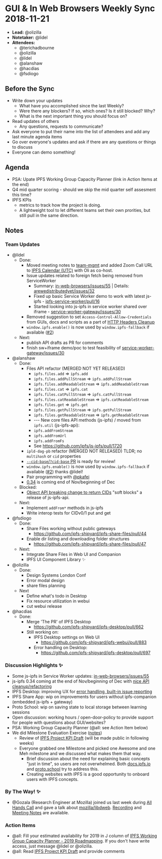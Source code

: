 # GUI & In Web Browsers Weekly Sync 2018-11-21

- **Lead:** @olizilla
- **Notetaker:** @lidel
- **Attendees:**
    - @terichadbourne
    - @olizilla
    - @lidel
    - @alanshaw
    - @hacdias
    - @fsdiogo

## Before the Sync

- Write down your updates
    - What have you accomplished since the last Weekly?
    - Were there any blockers? If so, which ones? Is it still blocked? Why?
    - What is the next important thing you should focus on?
- Read updates of others
    - Any questions, requests to communicate?
- Ask everyone to put their name into the list of attendees and add any last minute agenda items
- Go over everyone's updates and ask if there are any questions or things to discuss
- Everyone can demo something!

## Agenda

- PSA: Upate IPFS Working Group Capacity Planner (link in Action Items at the end)
- Q4 mid quarter scoring - should we skip the mid quarter self assesment this time?
- IPFS KPIs 
    - metrics to track how the project is doing. 
    - A lightweight tool to let different teams set their own prorities, but still pull in the same direction.

## Notes

### Team Updates

- @lidel
    -  Done:
        - Moved meeting notes to [team-mgmt](https://github.com/ipfs/team-mgmt/pull/760) and added Zoom Call URL to [IPFS Calendar (UTC)](https://calendar.google.com/calendar/embed?src=ipfs.io_eal36ugu5e75s207gfjcu0ae84@group.calendar.google.com&ctz=UTC) with Oli as co-host.
        - Issue updates related to foreign fetch being removed from ServiceWorker 
            - Summary: [in-web-browsers/issues/55](https://github.com/ipfs/in-web-browsers/issues/55#issuecomment-439255498) | Details: [arewedistributedyet/issues/32](https://github.com/arewedistributedyet/arewedistributedyet/issues/32)
            - Fixed up basic Service Worker demo to work with latest js-ipfs - [ipfs-service-worker/pull/16](https://github.com/ipfs-shipyard/ipfs-service-worker/pull/16)
            - Started looking into js-ipfs in service worker shared over iframe - [service-worker-gateway/issues/30](https://github.com/ipfs-shipyard/service-worker-gateway/issues/30)
        - Removed suggestion to set `Access-Control-Allow-Credentials` from GUIs, docs and scripts as a part of [HTTP Headers Cleanup](https://github.com/ipfs/in-web-browsers/issues/132)
        - `window.ipfs.enable()` is now used by `window.ipfs-fallback` if available ([#2](https://github.com/ipfs-shipyard/window.ipfs-fallback/pull/2))
    - Next:
        - publish API drafts as PR for comments
        - finish sw+iframe demo/poc to test feasibility of [service-worker-gateway/issues/30](https://github.com/ipfs-shipyard/service-worker-gateway/issues/30#issue-381410578)
- @alanshaw
    - Done:
        - Files API refactor (MERGED NOT YET RELEASED)
            * `ipfs.files.add` => `ipfs.add`
            * `ipfs.files.addPullStream` => `ipfs.addPullStream`
            * `ipfs.files.addReadableStream` => `ipfs.addReadableStream`
            * `ipfs.files.cat` => `ipfs.cat`
            * `ipfs.files.catPullStream` => `ipfs.catPullStream`
            * `ipfs.files.catReadableStream` => `ipfs.catReadableStream`
            * `ipfs.files.get` => `ipfs.get`
            * `ipfs.files.getPullStream` => `ipfs.getPullStream`
            * `ipfs.files.getReadableStream` => `ipfs.getReadableStream`
            * --- New core files API methods (js-ipfs) / moved from `ipfs.util` (js-ipfs-api):
            * `ipfs.addFromStream`
            * `ipfs.addFromUrl`
            * `ipfs.addFromFs`
            * See https://github.com/ipfs/js-ipfs/pull/1720
        - `ipld-dag-pb` refactor (MERGED NOT RELEASED) TLDR; no `multihash` or `cid` properties
        - [`--cid-base`/`?cid-base` PR](https://github.com/ipfs/js-ipfs/pull/1552) is ready for review!
        - `window.ipfs.enable()` is now used by `window.ipfs-fallback` if available ([#2](https://github.com/ipfs-shipyard/window.ipfs-fallback/pull/2)) thanks @lidel! 
        - Pair programming with [@pkafei](https://github.com/pkafei)
        - [0.34](https://github.com/ipfs/js-ipfs/issues/1721) is coming end of Nov/beginning of Dec
    - Blocked:
        - [Object API breaking change to return CIDs](https://github.com/ipfs/interface-ipfs-core/pull/388#issuecomment-437866965) "soft blocks" a release of js-ipfs-api.
    - Next:
        - Implement `addFrom*` methods in js-ipfs
        - Write interop tests for CIDv0/1 put and get        
- @fsdiogo
    - Done:
        - Share Files working without public gateways
            - https://github.com/ipfs-shipyard/ipfs-share-files/pull/44
        - Enable dir listing and downloading folder structures
            - https://github.com/ipfs-shipyard/ipfs-share-files/pull/47
    - Next:
        - Integrate Share Files in Web UI and Companion
        - IPFS UI Component Library ✨
- @olizilla
    - Done:
        - Design Systems London Conf
        - Error modal design
        - share files planning
    - Next
        - Define what's todo in Desktop
        - Fix resource utilization in webui
        - cut webui release
- @hacdias
  - Done:
    - Merge 'The PR' of IPFS Desktop
      - https://github.com/ipfs-shipyard/ipfs-desktop/pull/662
    - Still working on:
      - IPFS Desktop settings on Web UI
        - https://github.com/ipfs-shipyard/ipfs-webui/pull/883
      - Error handling on Desktop:
        - https://github.com/ipfs-shipyard/ipfs-desktop/pull/697

### Discussion Highlights ✨

- Some js-ipfs in Service Worker updates: [in-web-browsers/issues/55](https://github.com/ipfs/in-web-browsers/issues/55#issuecomment-439255498)
- js-ipfs 0.34 coming at the end of Nov/beginning of Dec with [nice API cleanup/refactoring](https://github.com/ipfs/js-ipfs/pull/1720)
- IPFS Desktop: improving UX for [error handling, built-in issue reporting](https://github.com/ipfs-shipyard/ipfs-desktop/pull/697)
- IPFS Share App: wip on improvements for users without ipfs-companion (embedded js-ipfs + gateway)
- Proto School: wip on saving state to local storage between learning sessions
- Open discussion: working hours / open-door-policy to provide support for people with questions about GUI/websites? 
- PSA: Working Group Capacity Planner (@all: see Action Item below)
- We did Milestone Evaluation Exercise ([notes](https://hackmd.io/haC8c6tPQYiBHJp09KzbMQ))
  - Review of [IPFS Project KPI Draft](https://docs.google.com/document/d/1r2Ng8Ura9yg63Aq8sXpJQ-PKFhDzJADoHRxZUESUugg/edit#) (will be made public in following weeks)
  - Everyone grabbed one Milestone and picked one Awesome and one Meh milestone and we discussed what makes them that way.
    - Brief discussion about the need for explaining basic concepts "just in time", so users are not overwhelmed. Both [docs.ipfs.io](https://docs.ipfs.io/guides/concepts/) and [proto.school](https://github.com/ipfs-shipyard/proto.school/pull/59) try to address this. 
    - Creating websites with IPFS is a good opportunity to onboard users  with IPFS concepts.

### By The Way! ✨

- @Gozala (Research Engineer at Mozilla) joined us last week during [All Hands Call](https://github.com/ipfs/team-mgmt/issues/756) and gave a talk about [mozilla/libdweb](https://github.com/mozilla/libdweb). [Recording](https://www.youtube.com/watch?v=0fT9HC2Crqw) and [Meeting Notes](https://github.com/ipfs/team-mgmt/blob/master/meeting-notes/2018/2018-11-12--all-hands.md#main-presentation) are available. 


### Action Items

- @all: Fill your estimated availability for 2019 in J column of [IPFS Working Group Capacity Planner - 2019 Roadmapping](https://docs.google.com/spreadsheets/d/1M7vSGfQyHZFQ0D-WpBcbjLCZrNT0x-qiRcR_7qzgyJo/#gid=2055723494). If you don't have write access, just message @lidel or @olizilla. 
- @all: Read [IPFS Project KPI Draft](https://docs.google.com/document/d/1r2Ng8Ura9yg63Aq8sXpJQ-PKFhDzJADoHRxZUESUugg/edit#) and provide comments
